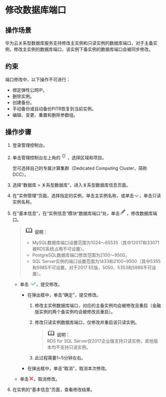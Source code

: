 # 修改数据库端口<a name="TOPIC_0142028457"></a>

## 操作场景<a name="section241540814823"></a>

华为云关系型数据库服务支持修改主实例和只读实例的数据库端口，对于主备实例，修改主实例的数据库端口，该实例下备实例的数据库端口会被同步修改。

## 约束<a name="section64561358181355"></a>

端口修改中，以下操作不可进行：

-   绑定弹性公网IP。
-   删除实例。
-   创建备份。
-   手动备份或自动备份PITR恢复到当前实例。
-   编辑、变更、重置和删除参数组。

## 操作步骤<a name="section45421719172826"></a>

1.  登录管理控制台。
2.  单击管理控制台左上角的![](figures/region.png)，选择区域和项目。

    您可选择自己的专属计算集群（Dedicated Computing Cluster，简称DCC）。

3.  选择“数据库  \>  关系型数据库“，进入关系型数据库信息页面。
4.  在“实例管理“页面，选择指定的实例，单击主实例名称，或单击![](figures/next.png)，单击只读实例名称。
5.  在“基本信息”，在“实例信息“模块“数据库端口“处，单击![](figures/modify.png)，修改数据库端口。

    >![](public_sys-resources/icon-note.gif) **说明：**   
    >-   MySQL数据库端口设置范围为1024～65535（其中12017和33071被RDS系统占用不可设置）。  
    >-   PostgreSQL数据库端口修改范围为2100～9500。  
    >-   SQL Server实例的端口设置范围为1433和2100~9500（其中5355和5985不可设置。对于2017 EE版，5050、5353和5986不可设置）。  

    -   单击  ![](figures/done.png)，提交修改。
        -   在弹出框中，单击“确定”，提交修改。
            1.  修改主实例数据库端口，对应的主备实例均会被修改且重启（金融版实例的两个备实例均会被修改且重启）。
            2.  修改只读实例数据库端口，仅修改并重启该只读实例。

                >![](public_sys-resources/icon-note.gif) **说明：**   
                >RDS for SQL Server仅2017企业版支持只读实例，其他版本均不支持只读实例。  

            3.  此过程需要1~5分钟左右。

        -   在弹出框中，单击“取消”，取消本次修改。

    -   单击![](figures/failed.png)，取消修改。

6.  在实例的“基本信息”页面，查看修改结果。

